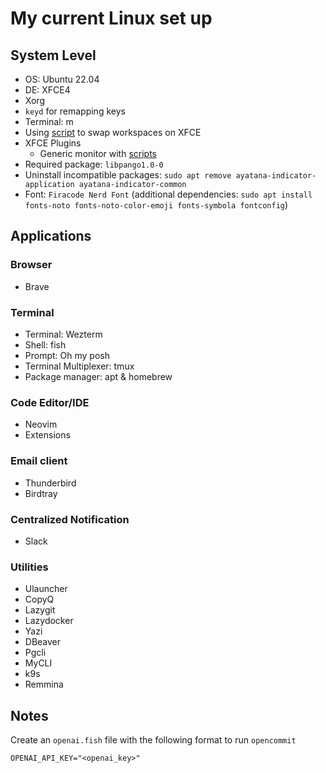 # My current Linux set up

## System Level

- OS: Ubuntu 22.04
- DE: XFCE4
- Xorg
- `keyd` for remapping keys
- Terminal: m
- Using [script](https://github.com/khaitranhq/swap-xfce-workspaces) to swap workspaces on XFCE
- XFCE Plugins
  - Generic monitor with [scripts](https://github.com/xtonousou/xfce4-genmon-scripts)
- Required package: `libpango1.0-0`
- Uninstall incompatible packages: `sudo apt remove ayatana-indicator-application ayatana-indicator-common`
- Font: `Firacode Nerd Font` (additional dependencies: `sudo apt install fonts-noto fonts-noto-color-emoji fonts-symbola fontconfig`)

## Applications

### Browser

- Brave

### Terminal

- Terminal: Wezterm
- Shell: fish
- Prompt: Oh my posh
- Terminal Multiplexer: tmux
- Package manager: apt & homebrew

### Code Editor/IDE

- Neovim
- Extensions

### Email client

- Thunderbird
- Birdtray

### Centralized Notification

- Slack

### Utilities

- Ulauncher
- CopyQ
- Lazygit
- Lazydocker
- Yazi
- DBeaver
- Pgcli
- MyCLI
- k9s
- Remmina

## Notes

Create an `openai.fish` file with the following format to run `opencommit`

```fish
OPENAI_API_KEY="<openai_key>"
```
